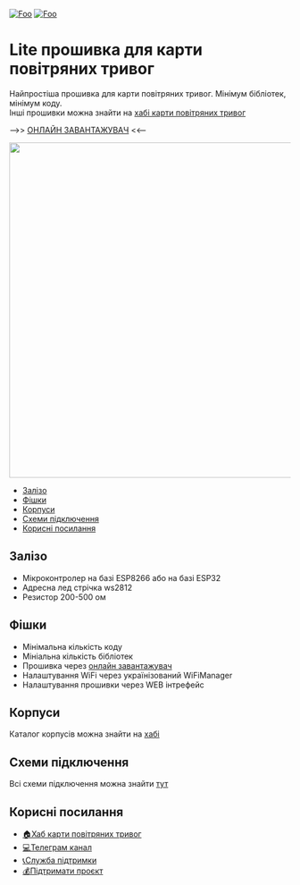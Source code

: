 [![Foo](https://img.shields.io/badge/SDL%20ALARM%20MAP-ПІДПИСАТИСЯ-brightgreen.svg?style=social&logo=telegram&color=blue)](https://t.me/alarm_map)
[![Foo](https://img.shields.io/badge/СЛУЖБА%20ПІДТРИМКИ-ДОПОМОГА-brightgreen.svg?style=social&logo=telegram&color=blue)](https://t.me/alarm_map)

# Lite прошивка для карти повітряних тривог
Найпростіша прошивка для карти повітряних тривог. Мінімум бібліотек, мінімум коду.  
Інші прошивки можна знайти на [хабі карти повітряних тривог](https://alarm-map.sdl.pp.ua/make/)  

-->> [ОНЛАЙН ЗАВАНТАЖУВАЧ](https://alarm-map.sdl.pp.ua/firmware/lite/) <<--

<img src="https://alarm-map.sdl.pp.ua/make/images/bodies.png" width="600"/>

- [Залізо](#title2)
- [Фішки](#title3)
- [Корпуси](https://alarm-map.sdl.pp.ua/make/body/)
- [Схеми підключення](https://alarm-map.sdl.pp.ua/make/scheme.pdf)
- [Корисні посилання](#title6)

## <a id="title2">Залізо</a>
- Мікроконтролер на базі ESP8266 або на базі ESP32
- Адресна лед стрічка ws2812
- Резистор 200-500 ом
 
## <a id="title3">Фішки</a>
- Мінімальна кількість коду
- Мініальна кількість бібліотек
- Прошивка через [онлайн завантажувач](https://alarm-map.sdl.pp.ua/firmware/lite/)
- Налаштування WiFi через українізований WiFiManager
- Налаштування прошивки через WEB інтрефейс  

## <a id="title4">Корпуси</a>
Каталог корпусів можна знайти на [хабі](https://alarm-map.sdl.pp.ua/make/body/)

## <a id="title5">Схеми підключення</a>
Всі схеми підключення можна знайти [тут](https://alarm-map.sdl.pp.ua/make/scheme.pdf?v=1)

## <a id="title6">Корисні посилання</a>
- [🏠Хаб карти повітряних тривог](https://alarm-map.sdl.pp.ua/make/)
- [💻Телеграм канал](https://t.me/alarm_map)
- [📞Служба підтримки](https://t.me/alarm_map_support)
- [💰Підтримати проєкт](https://send.monobank.ua/jar/7AkWqvZKp1)



